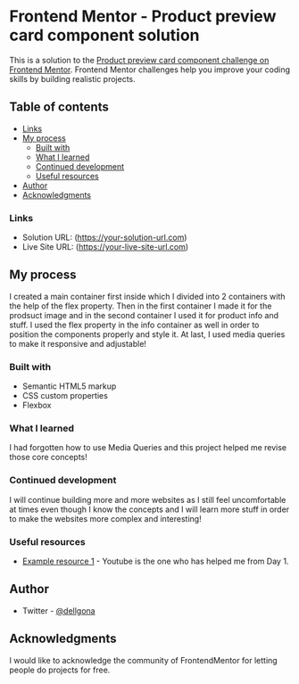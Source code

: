 # Frontend Mentor - Product preview card component solution

This is a solution to the [Product preview card component challenge on Frontend Mentor](https://www.frontendmentor.io/challenges/product-preview-card-component-GO7UmttRfa). Frontend Mentor challenges help you improve your coding skills by building realistic projects. 

## Table of contents


- [Links](#links)
- [My process](#my-process)
  - [Built with](#built-with)
  - [What I learned](#what-i-learned)
  - [Continued development](#continued-development)
  - [Useful resources](#useful-resources)
- [Author](#author)
- [Acknowledgments](#acknowledgments)

### Links

- Solution URL: (https://your-solution-url.com)
- Live Site URL: (https://your-live-site-url.com)

## My process

I created a main container first inside which I divided into 2 containers with the help of the flex property. Then in the first container I made it for the prodsuct image and in the second container I used it for product info and stuff. I used the flex property in the info container as well in order to position the components properly and style it. At last, I used media queries to make it responsive and adjustable!


### Built with

- Semantic HTML5 markup
- CSS custom properties
- Flexbox

### What I learned

I had forgotten how to use Media Queries and this project helped me revise those core concepts!

### Continued development

I will continue building more and more websites as I still feel uncomfortable at times even though I know the concepts and I will learn more stuff in order to make the websites more complex and interesting!

### Useful resources

- [Example resource 1](https://www.youtube.com) - Youtube is the one who has helped me from Day 1.

## Author

- Twitter - [@dellgona](https://www.twitter.com/dellgona)


## Acknowledgments

I would like to acknowledge the community of FrontendMentor for letting people do projects for free.
